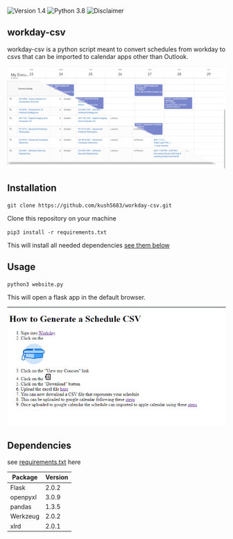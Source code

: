 ﻿![Version 1.4](http://img.shields.io/badge/version-v1.1-green.svg)
![Python 3.8](http://img.shields.io/badge/python-3.10-blue.svg)
![Disclaimer](https://img.shields.io/badge/platform-windows%20%7C%20macOS-orange)

## workday-csv

workday-csv is a python script meant to convert schedules from workday to csvs that can be imported to calendar apps other than Outlook.

<p align="center">
  <img src="images\split-view.png"/>
</p>


## Installation

`git clone https://github.com/kush5683/workday-csv.git`

Clone this repository on your machine

`pip3 install -r requirements.txt`

This will install all needed dependencies [see them below](#dependencies)

## Usage


`python3 website.py`

This will open a flask app in the default browser. 

<p align="center">
  <img src="images\flask-site.png"/>
</p> 

## Dependencies
see [requirements.txt](https://github.com/kush5683/workday-csv/blob/main/requirements.txt) here

| Package | Version |
|---------|---------| 
| Flask   | 2.0.2   | 
| openpyxl| 3.0.9   |
| pandas  | 1.3.5   |
| Werkzeug| 2.0.2   |
| xlrd    | 2.0.1   |

